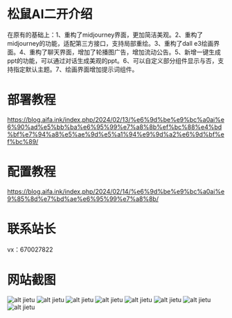 # 松鼠AI二开介绍
在原有的基础上：1、重构了midjourney界面，更加简洁美观。2、重构了midjourney的功能，适配第三方接口，支持局部重绘。3、重构了dall e3绘画界面。4、重构了聊天界面，增加了轮播图广告，增加流动公告。5、新增一键生成ppt的功能，可以通过对话生成美观的ppt。6、可以自定义部分组件显示与否，支持指定默认主题。7、绘画界面增加提示词组件。
# 部署教程
https://blog.aifa.ink/index.php/2024/02/13/%e6%9d%be%e9%bc%a0ai%e6%90%ad%e5%bb%ba%e6%95%99%e7%a8%8b%ef%bc%88%e4%bd%bf%e7%94%a8%e5%ae%9d%e5%a1%94%e9%9d%a2%e6%9d%bf%ef%bc%89/
# 配置教程
https://blog.aifa.ink/index.php/2024/02/14/%e6%9d%be%e9%bc%a0ai%e9%85%8d%e7%bd%ae%e6%95%99%e7%a8%8b/
# 联系站长
vx：670027822
# 网站截图
![alt jietu](https://i.postimg.cc/wT6GD0mx/20240405182120.png)
![alt jietu](https://i.postimg.cc/jS6MSPFG/002.png)
![alt jietu](https://i.postimg.cc/zDbZX2S6/003.png)
![alt jietu](https://i.postimg.cc/7Yks8KBg/004.png)
![alt jietu](https://i.postimg.cc/vTLvZdP5/005.png)
![alt jietu](https://i.postimg.cc/ydC9gb3j/006.png)
![alt jietu](https://i.postimg.cc/SRTJrTRw/007.png)
![alt jietu](https://i.postimg.cc/DyV3btr9/20240405185211.png)
